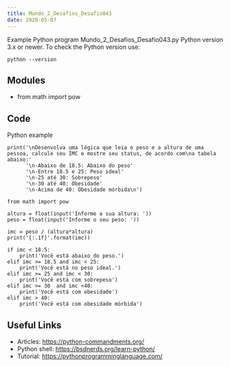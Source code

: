 ```yaml
---
title: Mundo_2_Desafios_Desafio043
date: 2020-05-07
---
```

Example Python program Mundo_2_Desafios_Desafio043.py
Python version 3.x or newer.
To check the Python version use:

    python --version

## Modules

* from math import pow

## Code

Python example

    print('\nDesenvolva uma lógica que leia o peso e a altura de uma pessoa, calcule seu IMC e mostre seu status, de acordo com\na tabela abaixo:'
          '\n-Abaixo de 18.5: Abaixo do peso'
          '\n-Entre 18.5 e 25: Peso ideal'
          '\n-25 até 30: Sobrepeso'
          '\n-30 até 40: Obesidade'
          '\n-Acima de 40: Obesidade mórbida\n')
    
    from math import pow
    
    altura = float(input('Informe a sua altura: '))
    peso = float(input('Informe o seu peso: '))
    
    imc = peso / (altura*altura)
    print('{:.1f}'.format(imc))
    
    if imc < 18.5:
        print('Você está abaixo do peso.')
    elif imc >= 18.5 and imc < 25:
        print('Você está no peso ideal.')
    elif imc >= 25 and imc < 30:
        print('Você está com sobrepeso')
    elif imc >= 30  and imc <40:
        print('Você está com obesidade')
    elif imc > 40:
        print('Você está com obesidade mórbida')

## Useful Links

- Articles: https://python-commandments.org/
- Python shell: https://bsdnerds.org/learn-python/
- Tutorial: https://pythonprogramminglanguage.com/
